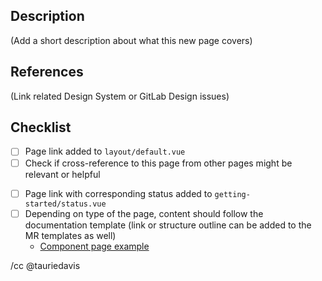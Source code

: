 ## Description

(Add a short description about what this new page covers)

## References

(Link related Design System or GitLab Design issues)

## Checklist

* [ ] Page link added to `layout/default.vue`
* [ ] Check if cross-reference to this page from other pages might be relevant or helpful
<!-- For component pages only (pages/components/) -->
* [ ] Page link with corresponding status added to `getting-started/status.vue`
* [ ] Depending on type of the page, content should follow the documentation template (link or structure outline can be added to the MR templates as well)
  * [Component page example](https://gitlab.com/gitlab-org/design.gitlab.com/blob/master/pages/components/template.vue)

/cc @tauriedavis
